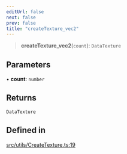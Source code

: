 ```yaml
---
editUrl: false
next: false
prev: false
title: "createTexture_vec2"
---
```


> **createTexture\_vec2**(`count`): `DataTexture`

## Parameters

• **count**: `number`

## Returns

`DataTexture`

## Defined in

[src/utils/CreateTexture.ts:19](https://github.com/agargaro/instanced-mesh/blob/5ad9666a0beaed1f0631823bef7928480c66048b/src/utils/CreateTexture.ts#L19)
